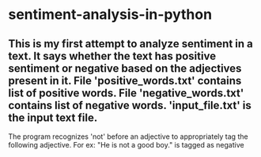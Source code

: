 # sentiment-analysis-in-python
This is my first attempt to analyze sentiment in a text. It says whether the text has positive sentiment or negative based on the adjectives present in it. 
File 'positive_words.txt' contains list of positive words.
File 'negative_words.txt' contains list of negative words.
'input_file.txt' is the input text file.
--------------------------------------------------------------------------
The program recognizes 'not' before an adjective to appropriately tag the following adjective.
For ex: "He is not a good boy." is tagged as negative
